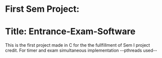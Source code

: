 # First Sem Project:

# Title: Entrance-Exam-Software

This is the first project made in C for the the fullfillment of Sem I project credit.
For timer and exam simultaneous implementation --pthreads used--
